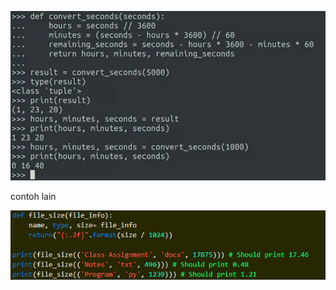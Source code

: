 ![82b31a4c96daf11e6d6bb7cc04c9401c.png](../../../../../_resources/82b31a4c96daf11e6d6bb7cc04c9401c.png)

contoh lain

![e5392806b4a6c25d89c3238521d10aaf.png](../../../../../_resources/e5392806b4a6c25d89c3238521d10aaf.png)